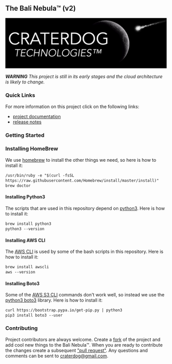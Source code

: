 ## The Bali Nebula™ (v2)
![Logo](CraterDogLogo.png)

_**WARNING**_
_This project is still in its early stages and the cloud architecture is likely to change._

### Quick Links
For more information on this project click on the following links:
 * [project documentation](https://github.com/craterdog-bali/aws-bali-nebula/wiki)
 * [release notes](https://github.com/craterdog-bali/aws-bali-nebula/wiki/release-notes)

### Getting Started

### Installing HomeBrew
We use [homebrew](https://brew.sh/) to install the other things we need, so here is how to install it:
```
/usr/bin/ruby -e "$(curl -fsSL https://raw.githubusercontent.com/Homebrew/install/master/install)"
brew doctor
```

#### Installing Python3
The scripts that are used in this repository depend on [python3](https://www.python.org/). Here is how to install it:
```
brew install python3
python3 --version
```

#### Installing AWS CLI
The [AWS CLI](https://docs.aws.amazon.com/cli/latest/reference/index.html#cli-aws) is used by some of the bash scripts in this repository. Here is how to install it:
```
brew install awscli
aws --version
```

#### Installing Boto3
Some of the [AWS S3 CLI](https://docs.aws.amazon.com/cli/latest/reference/s3/index.html) commands don't work well, so instead we use the [python3 boto3](https://boto3.amazonaws.com/v1/documentation/api/latest/index.html) library. Here is how to install it:
```
curl https://bootstrap.pypa.io/get-pip.py | python3
pip3 install boto3 --user
```

### Contributing
Project contributors are always welcome. Create a
[fork](https://github.com/craterdog-bali/aws-bali-nebula) of the project and add cool
new things to the Bali Nebula™. When you are ready to contribute the changes create a subsequent
["pull request"](https://help.github.com/articles/about-pull-requests/). Any questions and
comments can be sent to [craterdog@gmail.com](mailto:craterdog@gmail.com).

